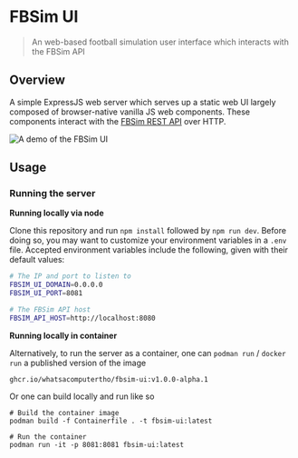 # FBSim UI

> An web-based football simulation user interface which interacts with the FBSim API

## Overview

A simple ExpressJS web server which serves up a static web UI largely composed of browser-native vanilla JS web components. These components interact with the [FBSim REST API](https://github.com/whatsacomputertho/fbsim-api) over HTTP.

![A demo of the FBSim UI](doc/img/fbsim-ui-demo.gif)

## Usage

### Running the server

**Running locally via node**

Clone this repository and run `npm install` followed by `npm run dev`.  Before doing so, you may want to customize your environment variables in a `.env` file.  Accepted environment variables include the following, given with their default values:
```sh
# The IP and port to listen to
FBSIM_UI_DOMAIN=0.0.0.0
FBSIM_UI_PORT=8081

# The FBSim API host
FBSIM_API_HOST=http://localhost:8080
```

**Running locally in container**

Alternatively, to run the server as a container, one can `podman run` / `docker run` a published version of the image
```
ghcr.io/whatsacomputertho/fbsim-ui:v1.0.0-alpha.1
```

Or one can build locally and run like so
```
# Build the container image
podman build -f Containerfile . -t fbsim-ui:latest

# Run the container
podman run -it -p 8081:8081 fbsim-ui:latest
```
